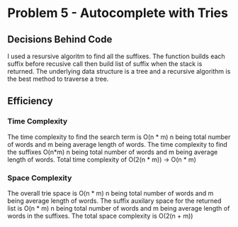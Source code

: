 # Problem 5 - Autocomplete with Tries

## Decisions Behind Code

I used a resursive algoritm to find all the suffixes. The function builds each suffix before recusive call then build list of suffix when the stack is returned. The underlying data structure is a tree and a recursive algorithm is the best method to traverse a tree.

## Efficiency

### Time Complexity

The time complexity to find the search term is O(n \* m) n being total number of words and m being average length of words. The time complexity to find the suffixes O(n\*m) n being total number of words and m being average length of words. Total time complexity of O(2(n \* m)) -> O(n \* m)


### Space Complexity

The overall trie space is O(n \* m) n being total number of words and m being average length of words. The suffix auxilary space for the returned list is O(n \* m) n being total number of words and m being average length of words in the suffixes. The total space complexity is O(2(n + m))
